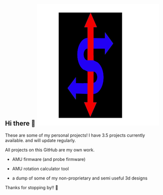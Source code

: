 ## Hi there 👋 <img src="sahijlogov2.svg" alt="python" width="400" height="400"/>

These are some of my personal projects! 
I have 3.5 projects currently available. 
and will update regularly. 

All projects on this GitHub are my own work. 

- AMU firmware (and probe firmware) 

- AMU rotation calculator tool 

- a dump of some of my non-proprietary and semi useful 3d designs

 Thanks for stopping by!!
 🙌
